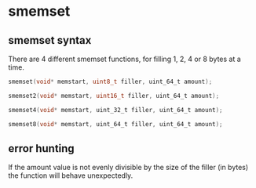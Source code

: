 # smemset

## smemset syntax

There are 4 different smemset functions, for filling 1, 2, 4 or 8 bytes at a time.

```c
smemset(void* memstart, uint8_t filler, uint_64_t amount);

smemset2(void* memstart, uint16_t filler, uint_64_t amount);

smemset4(void* memstart, uint_32_t filler, uint_64_t amount);

smemset8(void* memstart, uint_64_t filler, uint_64_t amount);

```

## error hunting

If the amount value is not evenly divisible by the size of the filler (in bytes) the function will behave unexpectedly.
